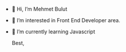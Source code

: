 - 👋 Hi, I’m Mehmet Bulut
- 👀 I’m interested in Front End Developer area.
- 🌱 I’m currently learning Javascript
  
  
  Best, 

<!---
gimlininbaltasi/gimlininbaltasi is a ✨ special ✨ repository because its `README.md` (this file) appears on your GitHub profile.
You can click the Preview link to take a look at your changes.
--->
